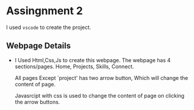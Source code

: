 # Assingnment 2

I used `vscode` to create the project.

## Webpage Details
*  I Used Html,Css,Js to create this webpage.
   The webpage has 4 sections/pages. Home, Projects, Skills, Connect.

   All pages Except `project' has two arrow button, Which will change the content of page.

   Javasrcipt with css is used to change the content of page on clicking the arrow buttons.